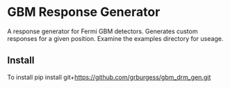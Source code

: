 # GBM Response Generator

A response generator for Fermi GBM detectors. Generates custom responses for a given position. Examine the 
examples directory for useage. 

## Install

To install pip install git+https://github.com/grburgess/gbm_drm_gen.git



